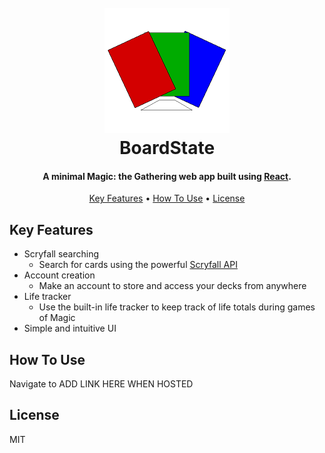 
<h1 align="center">
  <br>
  <a><img src="https://github.com/vermilion-coding/BoardState/blob/main/src/assets/boardstate-logo.png" alt="BoardState logo" width="200"></a>
  <br>
  BoardState
  <br>
</h1>

<h4 align="center">A minimal Magic: the Gathering web app built using <a href="https://react.dev/" target="_blank">React</a>.</h4>

<p align="center">
  <a href="#key-features">Key Features</a> •
  <a href="#how-to-use">How To Use</a> •
  <a href="#license">License</a>
</p>

## Key Features

* Scryfall searching
  - Search for cards using the powerful <a href="https://scryfall.com/docs/api" target="_blank">Scryfall API</a>
* Account creation
  - Make an account to store and access your decks from anywhere
* Life tracker
  - Use the built-in life tracker to keep track of life totals during games of Magic
* Simple and intuitive UI


## How To Use

Navigate to ADD LINK HERE WHEN HOSTED

## License

MIT
